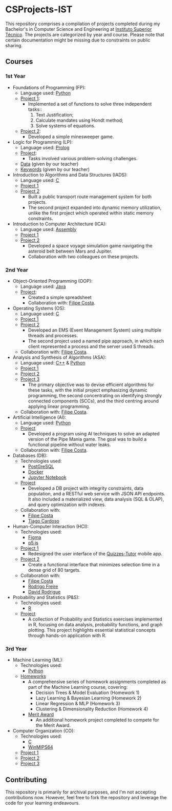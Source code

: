 # CSProjects-IST
This repository comprises a compilation of projects completed during my Bachelor's in Computer Science and Engineering at [Instituto Superior Técnico](https://tecnico.ulisboa.pt/en/). The projects are categorized by year and course. Please note that certain documentation might be missing due to constraints on public sharing.

## Courses
### 1st Year
- Foundations of Programming (FP):
  - Language used: [Python](https://www.python.org/)
  - [Project 1](https://github.com/03kiko/CSProjects-IST/blob/main/1st%20year/FP/P1.py):
    - Implemented a set of functions to solve three independent tasks::
      1) Text Justification;
      2) Calculate mandates using Hondt method;
      3) Solve systems of equations.
  - [Project 2](https://github.com/03kiko/CSProjects-IST/blob/main/1st%20year/FP/P2.py):
    - Developed a simple minesweeper game.
- Logic for Programming (LP):
  - Language used: [Prolog](https://www.swi-prolog.org/)
  - [Project](https://github.com/03kiko/CSProjects-IST/tree/main/1st%20year/LP/projeto-lp.pl):
    - Tasks involved various problem-solving challenges.
  - [Data](https://github.com/03kiko/CSProjects-IST/tree/main/1st%20year/LP/dados.pl) (given by our teacher)
  - [Keywords](https://github.com/03kiko/CSProjects-IST/tree/main/1st%20year/LP/keywords.pl) (given by our teacher)
- Introduction to Algorithms and Data Structures (IADS):
  - Language used: [C](https://en.wikipedia.org/wiki/C_(programming_language))
  - [Project 1](https://github.com/03kiko/CSProjects-IST/blob/main/1st%20year/IADS/project1.c)
  - [Project 2](https://github.com/03kiko/CSProjects-IST/blob/main/1st%20year/IADS/project2)
    - Built a public transport route management system for both projects.
    - The second project expanded into dynamic memory utilization, unlike the first project which operated within static memory constraints.
- Introduction to Computer Architecture (ICA):
  - Language used: [Assembly](https://en.wikipedia.org/wiki/Assembly_language)
  - [Project 1](https://github.com/03kiko/CSProjects-IST/tree/main/1st%20year/ICA/P1)
  - [Project 2](https://github.com/03kiko/CSProjects-IST/tree/main/1st%20year/ICA/P2)
    - Developed a space voyage simulation game navigating the asteroid belt between Mars and Jupiter. 
    - Collaboration with two colleagues on these projects.

### 2nd Year
- Object-Oriented Programming (OOP):
  - Language used: [Java](https://www.java.com/en/)
  - [Project](https://github.com/03kiko/CSProjects-IST/tree/main/2nd%20year/OOP):
    - Created a simple spreadsheet
    - Collaboration with: [Filipe Costa](https://github.com/FilipeAlexCosta).
- Operating Systems (OS):
  - Language used: [C](https://en.wikipedia.org/wiki/C_(programming_language))
  - [Project 1](https://github.com/03kiko/CSProjects-IST/tree/main/2nd%20year/OS/P1)
  - [Project 2](https://github.com/03kiko/CSProjects-IST/tree/main/2nd%20year/OS/P2)
    - Developed an EMS (Event Management System) using multiple threads and processes.
    - The second project used a named pipe approach, in which each client represented a process and the server used S threads.
  - Collaboration with: [Filipe Costa](https://github.com/FilipeAlexCosta).
- Analysis and Synthesis of Algorithms (ASA):
  - Language used: [C++](https://en.wikipedia.org/wiki/C%2B%2B) & [Python](https://www.python.org/)
  - [Project 1](https://github.com/03kiko/CSProjects-IST/tree/main/2nd%20year/ASA/P1)
  - [Project 2](https://github.com/03kiko/CSProjects-IST/tree/main/2nd%20year/ASA/P2)
  - [Project 3](https://github.com/03kiko/CSProjects-IST/tree/main/2nd%20year/ASA/P3)
    - The primary objective was to devise efficient algorithms for these tasks, with the initial project emphasizing dynamic programming, the second concentrating on identifying strongly connected components (SCCs), and the third centring around applying linear programming.
  - Collaboration with: [Filipe Costa](https://github.com/FilipeAlexCosta).
- Artificial Intelligence (AI):
  - Language used: [Python](https://www.python.org/)
  - [Project](https://github.com/03kiko/CSProjects-IST/tree/main/2nd%20year/AI)
    - Developed a program using AI techniques to solve an adapted version of the Pipe Mania game. The goal was to build a functional pipeline without water leaks.
  - Collaboration with: [Filipe Costa](https://github.com/FilipeAlexCosta).
- Databases (DB): 
  - Technologies used:
    - [PostGreSQL](https://www.postgresql.org/)
    - [Docker](https://www.docker.com/)
    - [Jupyter Notebook](https://jupyter.org/)
  - [Project](https://github.com/03kiko/CSProjects-IST/tree/main/2nd%20year/DB)
    - Developed a DB project with integrity constraints, data population, and a RESTful web service with JSON API endpoints. It also included a materialized view, data analysis (SQL & OLAP), and query optimization with indexes.
  - Collaboration with:
    - [Filipe Costa](https://github.com/FilipeAlexCosta)
    - [Tiago Cardoso](https://github.com/tiagomiguelcardoso)
- Human-Computer Interaction (HCI):
  - Technologies used:
    - [Figma](https://www.figma.com/)
    - [p5.js](https://p5js.org/)
  - [Project 1](https://github.com/03kiko/CSProjects-IST/tree/main/2nd%20year/HCI/P1)
    - Redesigned the user interface of the [Quizzes-Tutor](https://quizzes-tutor.tecnico.ulisboa.pt/) mobile app.
  - [Project 2](https://github.com/03kiko/CSProjects-IST/tree/main/2nd%20year/HCI/P2)
    - Create a functional interface that minimizes selection time in a dense grid of 80 targets.
  - Collaboration with:
    - [Filipe Costa](https://github.com/FilipeAlexCosta)
    - [Rodrigo Freire](https://github.com/rodrigoFfreire)
    - [David Rodrigue](https://github.com/davidrr21)
- Probability and Statistics (P&S):
  - Technologies used:
    - [R](https://www.r-project.org/)
  - [Project](https://github.com/03kiko/CSProjects-IST/tree/main/2nd%20year/P&S)
    - A collection of Probability and Statistics exercises implemented in R, focusing on data analysis, probability functions, and graph plotting. This project highlights essential statistical concepts through hands-on application with R.
### 3rd Year
- Machine Learning (ML):
  - Technologies used:
    - [Python](https://www.python.org/)
  - [Homeworks](https://github.com/03kiko/CSProjects-IST/tree/main/3rd%20year/ML/Homeworks)
    - A comprehensive series of homework assignments completed as part of the Machine Learning course, covering:
      - Decision Trees & Model Evaluation (Homework 1)
      - Lazy Learning & Bayesian Learning (Homework 2)
      - Linear Regression & MLP (Homework 3)
      - Clustering & Dimensionality Reduction (Homework 4)
    - [Merit Award](https://github.com/03kiko/CSProjects-IST/tree/main/3rd%20year/ML/Merit%20Award)
      - An additional homework project completed to compete for the Merit Award.
- Computer Organization (CO):
  - Technologies used:
    - [C](https://en.wikipedia.org/wiki/C_(programming_language))
    - [WinMIPS64](https://github.com/AndoniZubimendi/WinMIPS64?tab=readme-ov-file)
  - [Project 1](https://github.com/03kiko/CSProjects-IST/tree/main/3rd%20year/CO/lab1)
  - [Project 2](https://github.com/03kiko/CSProjects-IST/tree/main/3rd%20year/CO/lab2)
  - [Project 3](https://github.com/03kiko/CSProjects-IST/tree/main/3rd%20year/CO/lab3)

## Contributing
This repository is primarily for archival purposes, and I'm not accepting contributions now. However, feel free to fork the repository and leverage the code for your learning endeavours.
